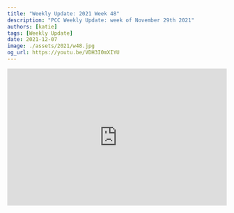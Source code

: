 ```yaml
---
title: "Weekly Update: 2021 Week 48"
description: "PCC Weekly Update: week of November 29th 2021"
authors: [katie]
tags: [Weekly Update]
date: 2021-12-07
image: ./assets/2021/w48.jpg
og_url: https://youtu.be/VDH3I0mXIYU
---
```


<iframe width="100%" height="315" src="https://www.youtube.com/embed/VDH3I0mXIYU" title="YouTube video player" frameborder="0" allow="accelerometer; autoplay; clipboard-write; encrypted-media; gyroscope; picture-in-picture" allowFullScreen></iframe>

<!--truncate-->
